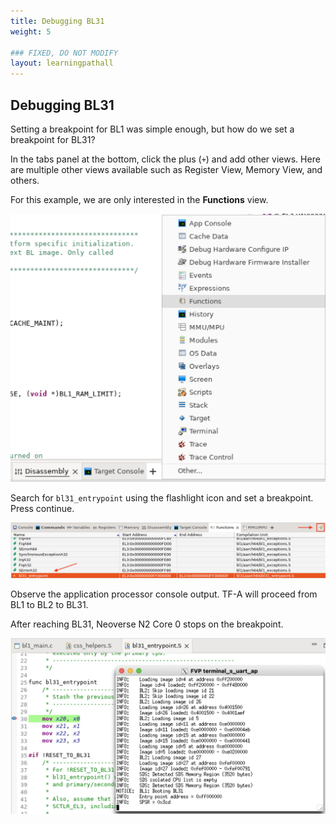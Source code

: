 ```yaml
---
title: Debugging BL31
weight: 5

### FIXED, DO NOT MODIFY
layout: learningpathall
---
```


## Debugging BL31 
Setting a breakpoint for BL1 was simple enough, but how do we set a breakpoint for BL31?

In the tabs panel at the bottom, click the plus (`+`) and add other views. Here are multiple other views available such as Register View, Memory View, and others.

For this example, we are only interested in the **Functions** view.

![add functions alt-text#center](images/add_functions.png "Figure 1. Add functions tab")

Search for ``bl31_entrypoint`` using the flashlight icon and set a breakpoint. Press continue.

![bl31 breakpoint 1 alt-text#center](images/bl31_breakpoint-1.png "Figure 2. BL31 breakpoint 1")

Observe the application processor console output. TF-A will proceed from BL1 to BL2 to BL31.

After reaching BL31, Neoverse N2 Core 0 stops on the breakpoint.

![bl31 breakpoint 2 alt-text#center](images/bl31_breakpoint-2.png "Figure 3. BL31 breakpoint 2")
